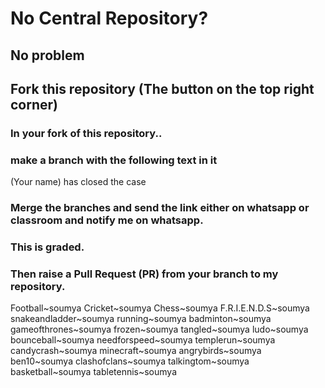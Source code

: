 # No Central Repository?
## No problem
## Fork this repository (The button on the top right corner)
### In your fork of this repository..
### make a branch with the following text in it
(Your name) has closed the case
### Merge the branches and send the link either on whatsapp or classroom and notify me on whatsapp.
### This is graded. 
### Then raise a Pull Request (PR) from your branch to my repository. 
Football~soumya
Cricket~soumya
Chess~soumya
F.R.I.E.N.D.S~soumya
snakeandladder~soumya
running~soumya
badminton~soumya
gameofthrones~soumya
frozen~soumya
tangled~soumya
ludo~soumya
bounceball~soumya
needforspeed~soumya
templerun~soumya
candycrash~soumya
minecraft~soumya
angrybirds~soumya
ben10~soumya
clashofclans~soumya
talkingtom~soumya
basketball~soumya
tabletennis~soumya

